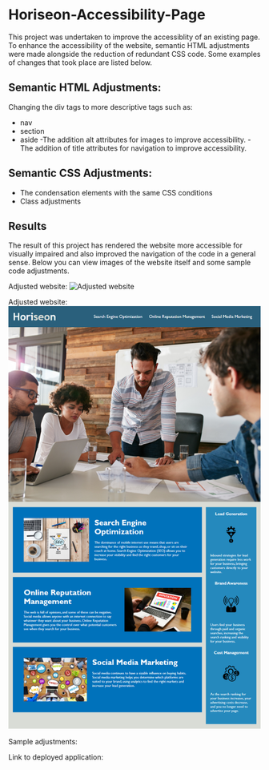# Horiseon-Accessibility-Page


This project was undertaken to improve the accessiblity of an existing page.
To enhance the accessibility of the website, semantic HTML adjustments were made alongside the reduction of redundant CSS code.
Some examples of changes that took place are listed below.

## Semantic HTML Adjustments:
Changing the div tags to more descriptive tags such as:
  - nav
  - section
  - aside
-The addition alt attributes for images to improve accessibility.
-The addition of title attributes for navigation to improve accessibility.

 ## Semantic CSS Adjustments:
 - The condensation elements with the same CSS conditions
 - Class adjustments
 
 ## Results
 The result of this project has rendered the website more accessible for visually impaired and also improved the navigation of the code in a general sense.
 Below you can view images of the website itself and some sample code adjustments.
 
 
 
 Adjusted website:
 ![Adjusted website](/01-html-css-git-homework-demo.png?raw=true "Adjusted Website")
 
  Adjusted website:
 ![Adjusted website](https://github.com/Hannybiggs/Horiseon-Accessibility-Page/blob/master/Assets/01-html-css-git-homework-demo.png?raw=true "Adjusted Website")
 
 

Sample adjustments:



Link to deployed application:
